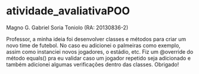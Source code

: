 # atividade_avaliativaPOO
Magno G. Gabriel Soria Toniolo (RA: 20130836-2)

Professor, a minha ideia foi desenvolver classes e métodos para criar um novo time de futebol. 
No caso eu adicionei o palmeiras como exemplo, assim como instanciei novos jogadores, o estádio, etc.
Fiz um @override do método equals() pra eu validar caso um jogador repetido seja adicionado e também adicionei algumas verificações dentro das classes.
Obrigado!

